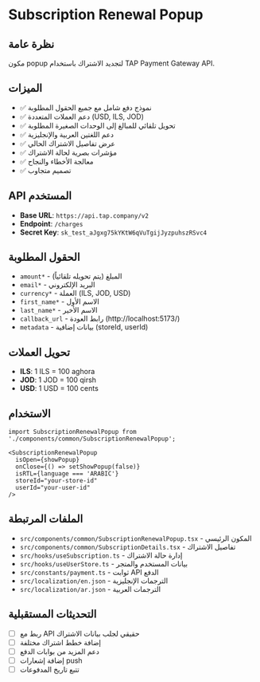 # Subscription Renewal Popup

## نظرة عامة
مكون popup لتجديد الاشتراك باستخدام TAP Payment Gateway API.

## الميزات
- ✅ نموذج دفع شامل مع جميع الحقول المطلوبة
- ✅ دعم العملات المتعددة (USD, ILS, JOD)
- ✅ تحويل تلقائي للمبالغ إلى الوحدات الصغيرة المطلوبة
- ✅ دعم اللغتين العربية والإنجليزية
- ✅ عرض تفاصيل الاشتراك الحالي
- ✅ مؤشرات بصرية لحالة الاشتراك
- ✅ معالجة الأخطاء والنجاح
- ✅ تصميم متجاوب

## API المستخدم
- **Base URL**: `https://api.tap.company/v2`
- **Endpoint**: `/charges`
- **Secret Key**: `sk_test_aJgxg75kYKtW6qVuTgijJyzpuhszRSvc4`

## الحقول المطلوبة
- `amount*` - المبلغ (يتم تحويله تلقائياً)
- `email*` - البريد الإلكتروني
- `currency*` - العملة (ILS, JOD, USD)
- `first_name*` - الاسم الأول
- `last_name*` - الاسم الأخير
- `callback_url` - رابط العودة (http://localhost:5173/)
- `metadata` - بيانات إضافية (storeId, userId)

## تحويل العملات
- **ILS**: 1 ILS = 100 aghora
- **JOD**: 1 JOD = 100 qirsh  
- **USD**: 1 USD = 100 cents

## الاستخدام
```tsx
import SubscriptionRenewalPopup from './components/common/SubscriptionRenewalPopup';

<SubscriptionRenewalPopup
  isOpen={showPopup}
  onClose={() => setShowPopup(false)}
  isRTL={language === 'ARABIC'}
  storeId="your-store-id"
  userId="your-user-id"
/>
```

## الملفات المرتبطة
- `src/components/common/SubscriptionRenewalPopup.tsx` - المكون الرئيسي
- `src/components/common/SubscriptionDetails.tsx` - تفاصيل الاشتراك
- `src/hooks/useSubscription.ts` - إدارة حالة الاشتراك
- `src/hooks/useUserStore.ts` - بيانات المستخدم والمتجر
- `src/constants/payment.ts` - ثوابت API الدفع
- `src/localization/en.json` - الترجمات الإنجليزية
- `src/localization/ar.json` - الترجمات العربية

## التحديثات المستقبلية
- [ ] ربط مع API حقيقي لجلب بيانات الاشتراك
- [ ] إضافة خطط اشتراك مختلفة
- [ ] دعم المزيد من بوابات الدفع
- [ ] إضافة إشعارات push
- [ ] تتبع تاريخ المدفوعات
